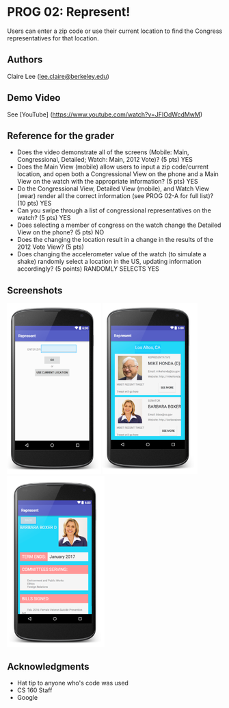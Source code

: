# PROG 02: Represent!

Users can enter a zip code or use their current location to find the Congress representatives for that location. 

## Authors

Claire Lee ([lee.claire@berkeley.edu](mailto:lee.claire@berkeley.edu))

## Demo Video

See [YouTube] (https://www.youtube.com/watch?v=JFIOdWcdMwM)

## Reference for the grader
* Does the video demonstrate all of the screens (Mobile: Main, Congressional, Detailed; Watch: Main, 2012 Vote)? (5 pts) YES
* Does the Main View (mobile) allow users to input a zip code/current location, and open both a Congressional View on the phone and a Main View on the watch with the appropriate information? (5 pts) YES
* Do the Congressional View, Detailed View (mobile), and Watch View (wear) render all the correct information (see PROG 02-A for full list)? (10 pts) YES
* Can you swipe through a list of congressional representatives on the watch? (5 pts) YES
* Does selecting a member of congress on the watch change the Detailed View on the phone? (5 pts) NO
* Does the changing the location result in a change in the results of the 2012 Vote View? (5 pts) 
* Does changing the accelerometer value of the watch (to simulate a shake) randomly select a location in the US, updating information accordingly? (5 points) RANDOMLY SELECTS YES

## Screenshots

<img src="screenshots/one.png" height="400" alt="Screenshot"/>
<img src="screenshots/two.png" height="400" alt="Screenshot"/>
<img src="screenshots/three.png" height="400" alt="Screenshot"/>

## Acknowledgments

* Hat tip to anyone who's code was used
* CS 160 Staff
* Google
